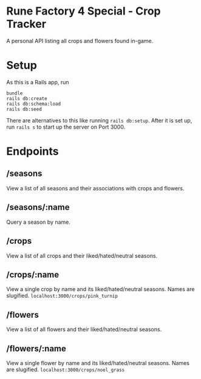 # Rune Factory 4 Special - Crop Tracker
A personal API listing all crops and flowers found in-game.

# Setup
As this is a Rails app, run
```
bundle
rails db:create
rails db:schema:load
rails db:seed
```
There are alternatives to this like running `rails db:setup`.
After it is set up, run `rails s` to start up the server on Port 3000.

# Endpoints

## /seasons
View a list of all seasons and their associations with crops and flowers.

## /seasons/:name
Query a season by name.

## /crops
View a list of all crops and their liked/hated/neutral seasons.

## /crops/:name
View a single crop by name and its liked/hated/neutral seasons. Names are slugified.
`localhost:3000/crops/pink_turnip`

## /flowers
View a list of all flowers and their liked/hated/neutral seasons.

## /flowers/:name
View a single flower by name and its liked/hated/neutral seasons. Names are slugified.
`localhost:3000/crops/noel_grass`
